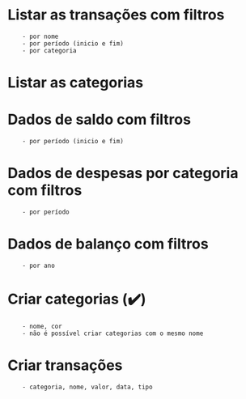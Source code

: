 # Listar as transações com filtros

        - por nome
        - por período (inicio e fim)
        - por categoria

# Listar as categorias

# Dados de saldo com filtros

        - por período (inicio e fim)

# Dados de despesas por categoria com filtros

        - por período

# Dados de balanço com filtros

        - por ano

# Criar categorias (✔️)

        - nome, cor
        - não é possível criar categorias com o mesmo nome

# Criar transações

        - categoria, nome, valor, data, tipo

